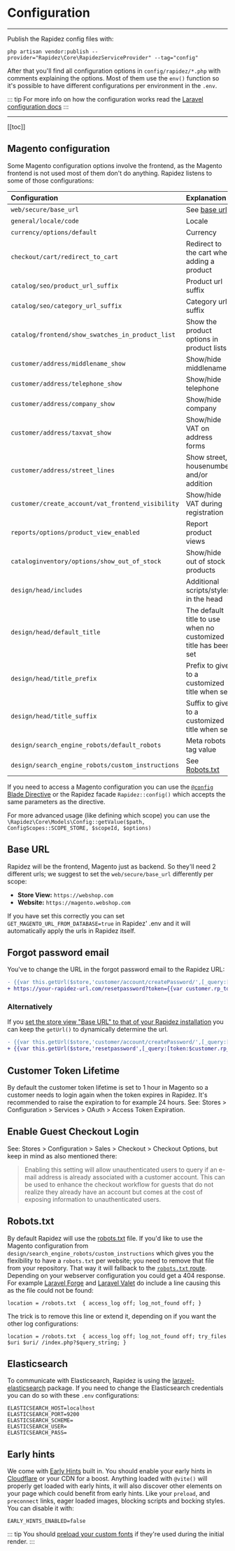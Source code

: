 # Configuration

---

Publish the Rapidez config files with:

```
php artisan vendor:publish --provider="Rapidez\Core\RapidezServiceProvider" --tag="config"
```

After that you'll find all configuration options in `config/rapidez/*.php` with comments explaining the options. Most of them use the `env()` function so it's possible to have different configurations per environment in the `.env`.

::: tip
For more info on how the configuration works read the [Laravel configuration docs](https://laravel.com/docs/11.x/configuration)
:::

---

[[toc]]

## Magento configuration

Some Magento configuration options involve the frontend, as the Magento frontend is not used most of them don't do anything. Rapidez listens to some of those configurations:

Configuration | Explanation
:--- | :---
`web/secure/base_url` | See [base url](configuration.html#base-url)
`general/locale/code` | Locale
`currency/options/default` | Currency
`checkout/cart/redirect_to_cart` | Redirect to the cart when adding a product
`catalog/seo/product_url_suffix` | Product url suffix
`catalog/seo/category_url_suffix` | Category url suffix
`catalog/frontend/show_swatches_in_product_list` | Show the product options in product lists
`customer/address/middlename_show` | Show/hide middlename
`customer/address/telephone_show` | Show/hide telephone
`customer/address/company_show` | Show/hide company
`customer/address/taxvat_show` | Show/hide VAT on address forms
`customer/address/street_lines` | Show street, housenumber and/or addition
`customer/create_account/vat_frontend_visibility` | Show/hide VAT during registration
`reports/options/product_view_enabled` | Report product views
`cataloginventory/options/show_out_of_stock` | Show/hide out of stock products
`design/head/includes` | Additional scripts/styles in the head
`design/head/default_title` | The default title to use when no customized title has been set
`design/head/title_prefix` | Prefix to give to a customized title when set
`design/head/title_suffix` | Suffix to give to a customized title when set
`design/search_engine_robots/default_robots` | Meta robots tag value
`design/search_engine_robots/custom_instructions` | See [Robots.txt](configuration.html#robots-txt)

If you need to access a Magento configuration you can use the [`@config` Blade Directive](theming.html#config) or the Rapidez facade `Rapidez::config()` which accepts the same parameters as the directive.

For more advanced usage (like defining which scope) you can use the `\Rapidez\Core\Models\Config::getValue($path, ConfigScopes::SCOPE_STORE, $scopeId, $options)`

## Base URL

Rapidez will be the frontend, Magento just as backend. So they'll need 2 different urls; we suggest to set the `web/secure/base_url` differently per scope:

- **Store View:** `https://webshop.com`
- **Website:** `https://magento.webshop.com`

If you have set this correctly you can set `GET_MAGENTO_URL_FROM_DATABASE=true` in Rapidez' .env and it will automatically apply the urls in Rapidez itself.

## Forgot password email

You've to change the URL in the forgot password email to the Rapidez URL:

```diff
- {{var this.getUrl($store,'customer/account/createPassword/',[_query:[token:$customer.rp_token],_nosid:1])}}
+ https://your-rapidez-url.com/resetpassword?token={{var customer.rp_token}}
```

### Alternatively

If you [set the store view "Base URL" to that of your Rapidez installation](configuration.html#base-url) you can keep the `getUrl()` to dynamically determine the url.

```diff
- {{var this.getUrl($store,'customer/account/createPassword/',[_query:[token:$customer.rp_token],_nosid:1])}}
+ {{var this.getUrl($store,'resetpassword',[_query:[token:$customer.rp_token],_nosid:1])}}
```

## Customer Token Lifetime

By default the customer token lifetime is set to 1 hour in Magento so a customer needs to login again when the token expires in Rapidez. It's recommended to raise the expiration to for example 24 hours. See: Stores > Configuration > Services > OAuth > Access Token Expiration.

## Enable Guest Checkout Login

See: Stores > Configuration > Sales > Checkout > Checkout Options, but keep in mind as also mentioned there:

> Enabling this setting will allow unauthenticated users to query if an e-mail address is already associated with a customer account. This can be used to enhance the checkout workflow for guests that do not realize they already have an account but comes at the cost of exposing information to unauthenticated users.

## Robots.txt

By default Rapidez will use the [robots.txt](https://github.com/rapidez/rapidez/blob/master/public/robots.txt) file. If you'd like to use the Magento configuration from `design/search_engine_robots/custom_instructions` which gives you the flexibility to have a `robots.txt` per website; you need to remove that file from your repository. That way it will fallback to the [`robots.txt` route](https://github.com/rapidez/core/blob/master/routes/web.php). Depending on your webserver configuration you could get a 404 response. For example [Laravel Forge](https://forge.laravel.com/) and [Laravel Valet](https://laravel.com/docs/11.x/valet) do include a line causing this as the file could not be found:
```
location = /robots.txt  { access_log off; log_not_found off; }
```
The trick is to remove this line or extend it, depending on if you want the other log configurations:
```
location = /robots.txt  { access_log off; log_not_found off; try_files $uri $uri/ /index.php?$query_string; }
```

## Elasticsearch

To communicate with Elasticsearch, Rapidez is using the [laravel-elasticsearch](https://github.com/mailerlite/laravel-elasticsearch) package. If you need to change the Elasticsearch credentials you can do so with these `.env` configurations:

```dotenv
ELASTICSEARCH_HOST=localhost
ELASTICSEARCH_PORT=9200
ELASTICSEARCH_SCHEME=
ELASTICSEARCH_USER=
ELASTICSEARCH_PASS=
```

## Early hints

We come with [Early Hints](https://github.com/justbetter/laravel-http3earlyhints) built in. You should enable your early hints in [Cloudflare](https://developers.cloudflare.com/cache/advanced-configuration/early-hints/#enable-early-hints) or your CDN for a boost. Anything loaded with `@vite()` will properly get loaded with early hints, it will also discover other elements on your page which could benefit from early hints. Like your `preload`, and `preconnect` links, eager loaded images, blocking scripts and bocking styles. You can disable it with:

```dotenv
EARLY_HINTS_ENABLED=false
```

::: tip
You should [preload your custom fonts](https://web.dev/articles/codelab-preload-web-fonts) if they're used during the initial render.
:::
